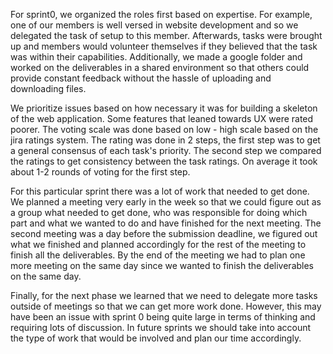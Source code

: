 For sprint0, we organized the roles first based on expertise. For example, one of our members is well versed in website development and so we delegated the task of setup to this member. Afterwards, tasks were brought up and members would volunteer themselves if they believed that the task was within their capabilities. Additionally, we made a google folder and worked on the deliverables in a shared environment so that others could provide constant feedback without the hassle of uploading and downloading files.

We prioritize issues based on how necessary it was for building a skeleton of the web application. Some features that leaned towards UX were rated poorer. The voting scale was done based on low - high scale based on the jira ratings system. The rating was done in 2 steps, the first step was to get a general consensus of each task's priority. The second step we compared the ratings to get consistency between the task ratings. On average it took about 1-2 rounds of voting for the first step.

For this particular sprint there was a lot of work that needed to get done. We planned a meeting very early in the week so that we could figure out as a group what needed to get done, who was responsible for doing which part and what we wanted to do and have finished for the next meeting. The second meeting was a day before the submission deadline, we figured out what we finished and planned accordingly for the rest of the meeting to finish all the deliverables. By the end of the meeting we had to plan one more meeting on the same day since we wanted to finish the deliverables on the same day.

Finally, for the next phase we learned that we need to delegate more tasks outside of meetings so that we can get more work done. However, this may have been an issue with sprint 0 being quite large in terms of thinking and requiring lots of discussion. In future sprints we should take into account the type of work that would be involved and plan our time accordingly.
